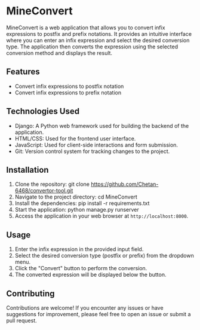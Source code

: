 # MineConvert

MineConvert is a web application that allows you to convert infix expressions to postfix and prefix notations. It provides an intuitive interface where you can enter an infix expression and select the desired conversion type. The application then converts the expression using the selected conversion method and displays the result.

## Features

- Convert infix expressions to postfix notation
- Convert infix expressions to prefix notation

## Technologies Used

- Django: A Python web framework used for building the backend of the application.
- HTML/CSS: Used for the frontend user interface.
- JavaScript: Used for client-side interactions and form submission.
- Git: Version control system for tracking changes to the project.

## Installation

1. Clone the repository: git clone https://github.com/Chetan-6468/convertor-tool.git
2. Navigate to the project directory: cd MineConvert
3. Install the dependencies: pip install -r requirements.txt
4. Start the application: python manage.py runserver
5. Access the application in your web browser at `http://localhost:8000`.

## Usage

1. Enter the infix expression in the provided input field.
2. Select the desired conversion type (postfix or prefix) from the dropdown menu.
3. Click the "Convert" button to perform the conversion.
4. The converted expression will be displayed below the button.

## Contributing

Contributions are welcome! If you encounter any issues or have suggestions for improvement, please feel free to open an issue or submit a pull request.




